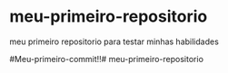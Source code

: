# meu-primeiro-repositorio
meu primeiro repositorio para testar minhas habilidades

#Meu-primeiro-commit!!# meu-primeiro-repositorio
